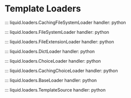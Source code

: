 # Template Loaders

::: liquid.loaders.CachingFileSystemLoader
    handler: python

::: liquid.loaders.FileSystemLoader
    handler: python

::: liquid.loaders.FileExtensionLoader
    handler: python

::: liquid.loaders.DictLoader
    handler: python

::: liquid.loaders.ChoiceLoader
    handler: python

::: liquid.loaders.CachingChoiceLoader
    handler: python

::: liquid.loaders.BaseLoader
    handler: python

::: liquid.loaders.TemplateSource
    handler: python

